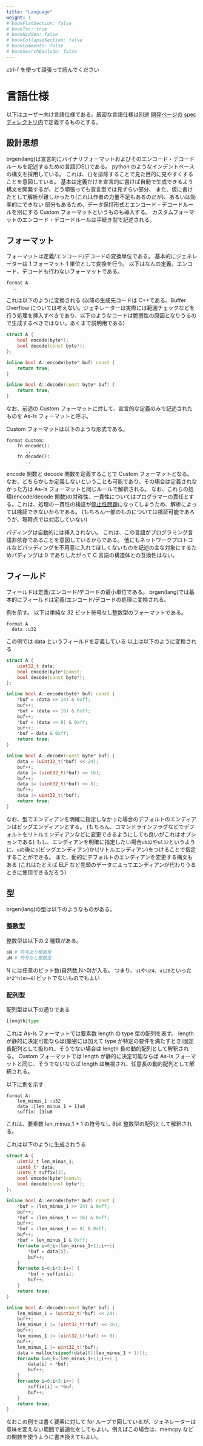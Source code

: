 ```yaml
---
title: "Language"
weight: 1
# bookFlatSection: false
# bookToc: true
# bookHidden: false
# bookCollapseSection: false
# bookComments: false
# bookSearchExclude: false
---
```


ctrl-f を使って頑張って読んでください

# 言語仕様

以下はユーザー向け言語仕様である。厳密な言語仕様は別途 [開発ページの spec ディレクトリ内](https://github.com/on-keyday/brgen/tree/main/spec)で定義するものとする。

## 設計思想

brgen(lang)は宣言的にバイナリフォーマットおよびそのエンコード・デコードルールを記述するための言語(DSL)である。
python のようなインデントベースの構文を採用している。
これは、`{}`を排除することで見た目的に見やすくすることを意図している。
基本は定義だけを宣言的に書けば自動で生成できるよう構文を開発するが、どう頑張っても宣言型では見ずらい部分、
また、仮に書けたとして解析が難しかったり(これは作者の力量不足もあるのだが)、あるいは効率的にできない
部分もあるため、データ保持形式とエンコード・デコードルールを別にする Custom フォーマットというものも導入する。
カスタムフォーマットのエンコード・デコードルールは手続き型で記述される。

## フォーマット

フォーマットは定義/エンコード/デコードの変換単位である。
基本的にジェネレーターは 1 フォーマット 1 単位として変換を行う。
以下はなんの定義、エンコード、デコードも行わないフォーマットである。

```
format A
  ..
```

これは以下のように変換される
(以降の生成先コードは C++である。Buffer Overflow については考えない。ジェネレーターは実際には範囲チェックなどを行う処理を挿入すべきであり、以下のようなコードは脆弱性の原因となりうるので生成するべきではない。あくまで説明用である)

```cpp
struct A {
    bool encode(byte*);
    bool decode(const byte*);
};

inline bool A::encode(byte* buf) const {
    return true;
}

inline bool A::decode(const byte* buf) {
    return true;
}

```

なお、前述の Custom フォーマットに対して、宣言的な定義のみで記述されたものを As-Is フォーマットと呼ぶ。

Custom フォーマットは以下のような形式である。

```
format Custom:
    fn encode():
       ..
    fn decode():
       ..
```

encode 関数と decode 関数を定義することで Custom フォーマットとなる。
なお、どちらかしか定義しないということも可能であり、その場合は定義されなかった方は As-Is フォーマットと同じルールで解釈される。
なお、これらの処理(encode/decode 関数)の対称性、一貫性についてはプログラマーの責任とする。これは、処理の一貫性の検証が[停止性問題](https://ja.wikipedia.org/wiki/%E5%81%9C%E6%AD%A2%E6%80%A7%E5%95%8F%E9%A1%8C)になってしまうため、解析によっては検証できないからである。
(もちろん一部のものについては検証可能であろうが、現時点では対応していない)

パディングは自動的には挿入されない。
これは、この言語がプログラミング言語非依存であることを意図しているからである。
他にもネットワークプロトコルなどパッディングを不用意に入れてほしくないものを記述の主な対象にするためパディングは 0 でありしたがって C 言語の構造体との互換性はない。

## フィールド

フィールドは定義/エンコード/デコードの最小単位である。
brgen(lang)では基本的にフィールドは定義/エンコード/デコードの処理に変換される。

例を示す。
以下は単純な 32 ビット符号なし整数型のフォーマットである。

```brgen
format A
  data :u32
```

この例では data というフィールドを定義している
以上は以下のように変換される

```cpp
struct A {
    uint32_t data;
    bool encode(byte*)const;
    bool decode(const byte*);
};

inline bool A::encode(byte* buf) const {
    *buf = (data >> 24) & 0xff;
    buf++;
    *buf = (data >> 16) & 0xff;
    buf++;
    *buf = (data >> 8) & 0xff;
    buf++;
    *buf = data & 0xff;
    return true;
}

inline bool A::decode(const byte* buf) {
    data = (uint32_t(*buf) << 24);
    buf++;
    data |= (uint32_t(*buf) << 16);
    buf++;
    data |= (uint32_t(*buf) << 8);
    buf++;
    data |= uint32_t(*buf);
    return true;
}

```

なお、型でエンディアンを明確に指定しなかった場合のデフォルトのエンディアンはビッグエンディアンとする。
(もちろん、コマンドラインフラグなどでデフォルトをリトルエンディアンなどに変更できるようにしても良いがこれはオプションである)
もし、エンディアンを明確に指定したい場合`ub32`や`ul32`というように、`u`の後に`b`(ビッグエンディアン)か`l`(リトルエンディアン)をつけることで指定することができる。
また、動的にデフォルトのエンディアンを変更する構文もある
(これはたとえば ELF など先頭のデータによってエンディアンが代わりうるときに使用できるだろう)

## 型

brgen(lang)の型は以下のようなものがある。

### 整数型

整数型は以下の 2 種類がある。

```py
sN # 符号あり整数型
uN # 符号なし整数型
```

N には任意のビット数(自然数,N>0)が入る。
つまり、`u1`や`u24`、`u120`といった
`8*2^n(n>=0)`ビットでないものでもよい

### 配列型

配列型は以下の通りである

```py
[length]type
```

これは
As-Is フォーマットでは要素数 length の type 型の配列を表す。
length が静的に決定可能ならば(厳密には加えて type が特定の要件を満たすとき)固定長配列として扱われ、そうでない場合は length 長の動的配列として解釈される。
Custom フォーマットでは length が静的に決定可能ならば As-Is フォーマットと同じ、そうでないならば
length は無視され、任意長の動的配列として解釈される。

以下に例を示す

```
format A:
    len_minus_1 :u32
    data :[len_minus_1 + 1]u8
    suffix: [3]u8
```

これは、要素数 len_minus_1 + 1 の符号なし 8bit 整数型の配列として解釈される。

これは以下のように生成されうる

```cpp
struct A {
    uint32_t len_minus_1;
    uint8_t* data;
    uint8_t suffix[3];
    bool encode(byte*)const;
    bool decode(const byte*);
};

inline bool A::encode(byte* buf) const {
    *buf = (len_minus_1 >> 24) & 0xff;
    buf++;
    *buf = (len_minus_1 >> 16) & 0xff;
    buf++;
    *buf = (len_minus_1 >> 8) & 0xff;
    buf++;
    *buf = len_minus_1 & 0xff;
    for(auto i=0;i<(len_minus_1+1);i++){
        *buf = data[i];
        buf++;
    }
    for(auto i=0;i<3;i++) {
        *buf = suffix[i];
        buf++;
    }
    return true;
}

inline bool A::decode(const byte* buf) {
    len_minus_1 = (uint32_t(*buf) << 24);
    buf++;
    len_minus_1 |= (uint32_t(*buf) << 16);
    buf++;
    len_minus_1 |= (uint32_t(*buf) << 8);
    buf++;
    len_minus_1 |= uint32_t(*buf);
    data = malloc(sizeof(data[0](len_minus_1 + 1)));
    for(auto i=0;i<(len_minus_1+1);i++) {
        data[i] = *buf;
        buf++;
    }
    for(auto i=0;i<3;i++) {
        suffix[i] = *buf;
        buf++;
    }
    return true;
}

```

なおこの例では書く要素に対して for ループで回しているが、ジェネレーターは意味を変えない範囲で最適化をしてもよい。例えばこの場合は、memcpy などの関数を使うように書き換えてもよい。
